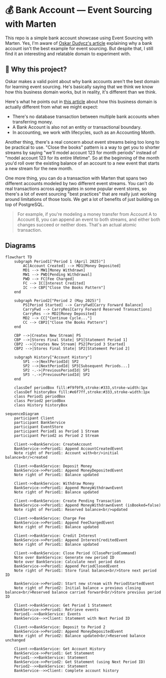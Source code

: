 # 💰 Bank Account — Event Sourcing with Marten

This repo is a simple bank account showcase using Event Sourcing with Marten. Yes, I'm aware of [Oskar Dudycz's article](https://event-driven.io/en/bank_account_event_sourcing/) explaining why a bank account isn't the best example for event sourcing. But despite that, I still find it an interesting and relatable domain to experiment with.

## 🤔 Why this project?

Oskar makes a valid point about why bank accounts aren't the best domain for learning event sourcing. He's basically saying that we think we know how this business domain works, but in reality, it's different than we think.

Here's what he points out in [this article](https://event-driven.io/en/closing_the_books_in_practice/) about how this business domain is actually different from what we might expect:
- There's no database transaction between multiple bank accounts when transferring money.
- A Bank Account is also not an entity or transactional boundary.
- In accounting, we work with lifecycles, such as an Accounting Month.

Another thing, there's a real concern about event streams being too long to be practical to use. "Close the books" pattern is a way to get you to shorter streams by saying "we'll model account 123 for month periods" instead of "model account 123 for its entire lifetime". So at the beginning of the month you'd roll over the existing balance of an account to a new event that starts a new stream for the new month.

One more thing, you can do a transaction with Marten that spans two different accounts modeled by two different event streams. You can't do real transactions across aggregates in some popular event stores, so there's a lot of event sourcing "best practices" that are really just working around limitations of those tools. We get a lot of benefits of just building on top of PostgreSQL.

> For example, if you're modeling a money transfer from Account A to Account B, you can append an event to both streams, and either both changes succeed or neither does. That's an actual atomic transaction.

## Diagrams

```mermaid
flowchart TD
    subgraph Period1["Period 1 (April 2025)"]
        AC[Account Created] --> MD1[Money Deposited]
        MD1 --> MW1[Money Withdrawn]
        MW1 --> PWD[Pending Withdrawal]
        PWD --> FC[Fee Charged]
        FC --> IC[Interest Credited]
        IC --> CBP["Close the Books Pattern"]
    end
    
    subgraph Period2["Period 2 (May 2025)"]
        PS[Period Started] --> CarryFwd[Carry Forward Balance]
        CarryFwd --> CarryRes[Carry Forward Reserved Transactions]
        CarryRes --> MD2[Money Deposited]
        MD2 --> CC["Continue Cycle..."]
        CC --> CBP2["Close the Books Pattern"]
    end
    
    CBP -->|Creates New Stream| PS
    CBP -->|Stores Final State| SP1[Statement Period 1]
    CBP2 -->|Creates New Stream| PS2[Period 3 Started]
    CBP2 -->|Stores Final State| SP2[Statement Period 2]
    
    subgraph History["Account History"]
        SP1 -->|NextPeriodId| SP2
        SP2 -->|NextPeriodId| SP3[Subsequent Periods...]
        SP2 -.->|PreviousPeriodId| SP1
        SP3 -.->|PreviousPeriodId| SP2
    end
    
    classDef periodBox fill:#f9f9f9,stroke:#333,stroke-width:1px
    classDef historyBox fill:#e6f7ff,stroke:#333,stroke-width:1px
    class Period1 periodBox
    class Period2 periodBox
    class History historyBox
```

```mermaid
sequenceDiagram
    participant Client
    participant BankService
    participant EventStore
    participant Period1 as Period 1 Stream
    participant Period2 as Period 2 Stream

    Client->>BankService: CreateAccount
    BankService->>Period1: Append AccountCreatedEvent
    Note right of Period1: Account with<br/>initial balance<br/>created

    Client->>BankService: Deposit Money
    BankService->>Period1: Append MoneyDepositedEvent
    Note right of Period1: Balance updated

    Client->>BankService: Withdraw Money
    BankService->>Period1: Append MoneyWithdrawnEvent
    Note right of Period1: Balance updated

    Client->>BankService: Create Pending Transaction
    BankService->>Period1: Append MoneyWithdrawnEvent (isBooked=false)
    Note right of Period1: Reserved balance<br/>updated

    Client->>BankService: Charge Fee
    BankService->>Period1: Append FeeChargedEvent
    Note right of Period1: Balance updated

    Client->>BankService: Credit Interest
    BankService->>Period1: Append InterestCreditedEvent
    Note right of Period1: Balance updated

    Client->>BankService: Close Period (ClosePeriodCommand)
    Note over BankService: Generate new period ID
    Note over BankService: Calculate next period dates
    BankService->>Period1: Append PeriodClosedEvent
    Note right of Period1: Store final balance<br/>Store next period ID

    BankService->>Period2: Start new stream with PeriodStartedEvent
    Note right of Period2: Initial balance = previous closing balance<br/>Reserved balance carried forward<br/>Store previous period ID

    Client->>BankService: Get Period 1 Statement
    BankService->>Period1: Retrieve events
    Period1-->>BankService: Events
    BankService-->>Client: Statement with Next Period ID

    Client->>BankService: Deposit to Period 2
    BankService->>Period2: Append MoneyDepositedEvent
    Note right of Period2: Balance updated<br/>Reserved balance unchanged

    Client->>BankService: Get Account History
    BankService->>Period1: Get Statement
    Period1-->>BankService: Statement
    BankService->>Period2: Get Statement (using Next Period ID)
    Period2-->>BankService: Statement
    BankService-->>Client: Complete account history
```